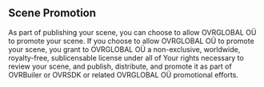 ## Scene Promotion

As part of publishing your scene, you can choose to allow OVRGLOBAL OÜ to promote your scene. If you choose to allow OVRGLOBAL OÜ to promote your scene, you grant to OVRGLOBAL OÜ a non-exclusive, worldwide, royalty-free, sublicensable license under all of Your rights necessary to review your scene, and publish, distribute, and promote it as part of OVRBuiler or OVRSDK or related OVRGLOBAL OÜ promotional efforts.
